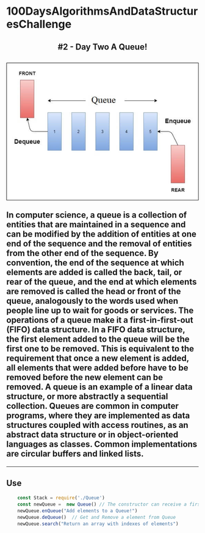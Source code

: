 # 100DaysAlgorithmsAndDataStructuresChallenge
<h2 align="center">#2 - Day Two A Queue!<h2>

<p align="center"><img src="https://github.com/lucasdeosantana/100DaysAlgorithmsAndDataStructuresChallenge/blob/main/2%20-%20Day%20Queue/QueueExample.bmp" width="700"></p>


In computer science, a queue is a collection of entities that are maintained in a sequence and can be modified by the addition of entities at one end of the sequence and the removal of entities from the other end of the sequence. By convention, the end of the sequence at which elements are added is called the back, tail, or rear of the queue, and the end at which elements are removed is called the head or front of the queue, analogously to the words used when people line up to wait for goods or services. 
The operations of a queue make it a first-in-first-out (FIFO) data structure. In a FIFO data structure, the first element added to the queue will be the first one to be removed. This is equivalent to the requirement that once a new element is added, all elements that were added before have to be removed before the new element can be removed. A queue is an example of a linear data structure, or more abstractly a sequential collection. Queues are common in computer programs, where they are implemented as data structures coupled with access routines, as an abstract data structure or in object-oriented languages as classes. Common implementations are circular buffers and linked lists. 

---

## Use

``` javascript
    const Stack = require('./Queue')
    const newQueue =  new Queue() // The constructor can receive a first push too.
    newQueue.enQueue("Add elements to a Queue!")
    newQueue.deQueue()  // Get and Remove a element from Queue
    newQueue.search("Return an array with indexes of elements")
```
